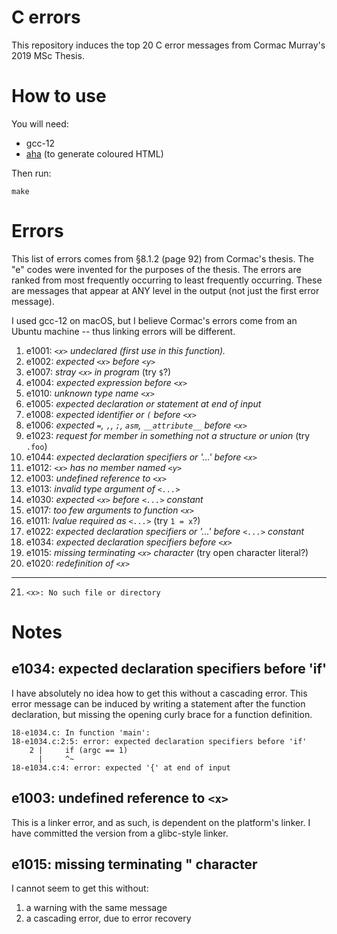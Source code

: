 # C errors

This repository induces the top 20 C error messages from Cormac Murray's
2019 MSc Thesis.

# How to use

You will need:

 - gcc-12
 - [aha](https://github.com/theZiz/aha) (to generate coloured HTML)

Then run:

    make

# Errors

This list of errors comes from §8.1.2 (page 92) from Cormac's thesis.
The "e" codes were invented for the purposes of the thesis. The errors
are ranked from most frequently occurring to least frequently occurring.
These are messages that appear at ANY level in the output (not just the
first error message).

I used gcc-12 on macOS, but I believe Cormac's errors come from an
Ubuntu machine -- thus linking errors will be different.

1. e1001: _`<x>` undeclared (first use in this function)._
2. e1002: _expected `<x>` before `<y>`_
3. e1007: _stray `<x>` in program_ (try `$`?)
4. e1004: _expected expression before `<x>`_
5. e1010: _unknown type name `<x>`_
6. e1005: _expected declaration or statement at end of input_
7. e1008: _expected identifier or `(` before `<x>`_
8. e1006: _expected `=`, `,`, `;`, `asm`, `__attribute__` before `<x>`_
9. e1023: _request for member in something not a structure or union_ (try `.foo`)
10. e1044: _expected declaration specifiers or '...' before `<x>`_
11. e1012: _`<x>` has no member named `<y>`_
12. e1003: _undefined reference to `<x>`_
13. e1013: _invalid type argument of `<...>`_
14. e1030: _expected `<x>` before `<...>` constant_
15. e1017: _too few arguments to function `<x>`_
16. e1011: _lvalue required as `<...>`_ (try `1 = x`?)
17. e1022: _expected declaration specifiers or '...' before `<...>` constant_
18. e1034: _expected declaration specifiers before `<x>`_
19. e1015: _missing terminating `<x>` character_ (try open character literal?)
20. e1020: _redefinition of `<x>`_

---

21. `<x>: No such file or directory`

# Notes

## e1034: expected declaration specifiers before 'if'

I have absolutely no idea how to get this without a cascading error. This error message can be induced by writing a statement after the function declaration, but missing the opening curly brace for a function definition.

```
18-e1034.c: In function 'main':
18-e1034.c:2:5: error: expected declaration specifiers before 'if'
    2 |     if (argc == 1)
      |     ^~
18-e1034.c:4: error: expected '{' at end of input
```

## e1003: undefined reference to `<x>`

This is a linker error, and as such, is dependent on the platform's linker. I have committed the version from a glibc-style linker.


## e1015: missing terminating " character

I cannot seem to get this without:

 1. a warning with the same message
 2. a cascading error, due to error recovery
